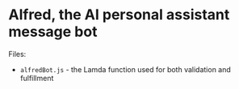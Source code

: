 # Alfred, the AI personal assistant message bot

Files:

- `alfredBot.js` - the Lamda function used for both validation and fulfillment
